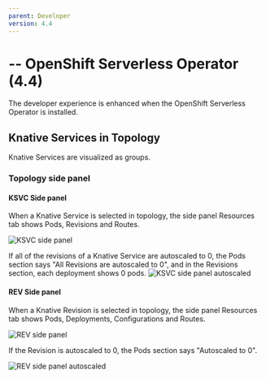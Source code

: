 ```yaml
---
parent: Developer
version: 4.4
---
```


# -- OpenShift Serverless Operator (4.4)
The developer experience is enhanced when the OpenShift Serverless Operator is installed.

## Knative Services in Topology
Knative Services are visualized as groups.

### Topology side panel

#### KSVC Side panel
When a Knative Service is selected in topology, the side panel Resources tab shows Pods, Revisions and Routes.

![KSVC side panel](img/sidepanel-KSVC.png)

If all of the revisions of a Knative Service are autoscaled to 0, the Pods section says "All Revisions are autoscaled to 0", and in the Revisions section, each deployment shows 0 pods.
![KSVC side panel autoscaled](img/sidepanel-KSVC-autoscaled.png)

#### REV Side panel
When a Knative Revision is selected in topology, the side panel Resources tab shows Pods, Deployments, Configurations and Routes.

![REV side panel](img/sidepanel-REV.png)

If the Revision is autoscaled to 0,  the Pods section says "Autoscaled to 0".

![REV side panel autoscaled](img/sidepanel-REV-autoscaled.png)
